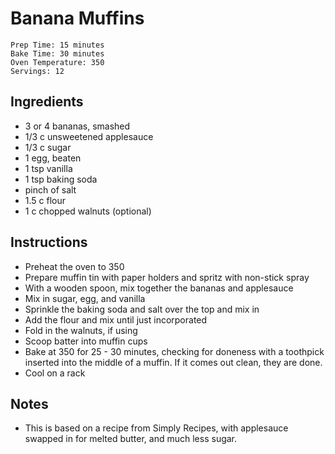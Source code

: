 # Banana Muffins

```
Prep Time: 15 minutes
Bake Time: 30 minutes
Oven Temperature: 350
Servings: 12
```

## Ingredients

- 3 or 4 bananas, smashed
- 1/3 c unsweetened applesauce
- 1/3 c sugar
- 1 egg, beaten
- 1 tsp vanilla
- 1 tsp baking soda
- pinch of salt
- 1.5 c flour
- 1 c chopped walnuts (optional)

## Instructions

- Preheat the oven to 350
- Prepare muffin tin with paper holders and spritz with non-stick spray
- With a wooden spoon, mix together the bananas and applesauce
- Mix in sugar, egg, and vanilla
- Sprinkle the baking soda and salt over the top and mix in
- Add the flour and mix until just incorporated
- Fold in the walnuts, if using
- Scoop batter into muffin cups
- Bake at 350 for 25 - 30 minutes, checking for doneness with a toothpick inserted into the middle
of a muffin.  If it comes out clean, they are done.
- Cool on a rack

## Notes

- This is based on a recipe from Simply Recipes, with applesauce swapped in for melted butter, 
and much less sugar.